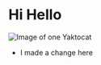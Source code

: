 # Hi Hello


![Image of one Yaktocat](https://octodex.github.com/images/yaktocat.png)


- I made a change here

